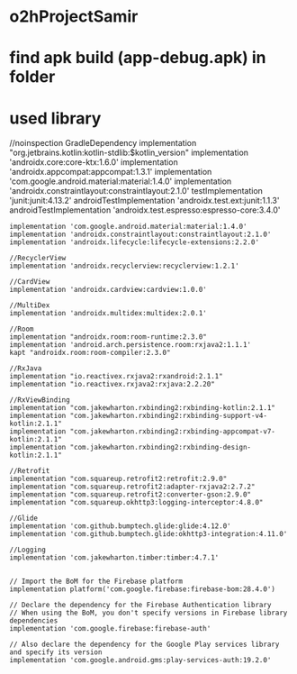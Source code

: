 # o2hProjectSamir

# find apk build (app-debug.apk) in folder

# used library

   //noinspection GradleDependency
    implementation "org.jetbrains.kotlin:kotlin-stdlib:$kotlin_version"
    implementation 'androidx.core:core-ktx:1.6.0'
    implementation 'androidx.appcompat:appcompat:1.3.1'
    implementation 'com.google.android.material:material:1.4.0'
    implementation 'androidx.constraintlayout:constraintlayout:2.1.0'
    testImplementation 'junit:junit:4.13.2'
    androidTestImplementation 'androidx.test.ext:junit:1.1.3'
    androidTestImplementation 'androidx.test.espresso:espresso-core:3.4.0'

    implementation 'com.google.android.material:material:1.4.0'
    implementation 'androidx.constraintlayout:constraintlayout:2.1.0'
    implementation 'androidx.lifecycle:lifecycle-extensions:2.2.0'

    //RecyclerView
    implementation 'androidx.recyclerview:recyclerview:1.2.1'

    //CardView
    implementation 'androidx.cardview:cardview:1.0.0'

    //MultiDex
    implementation 'androidx.multidex:multidex:2.0.1'

    //Room
    implementation "androidx.room:room-runtime:2.3.0"
    implementation 'android.arch.persistence.room:rxjava2:1.1.1'
    kapt "androidx.room:room-compiler:2.3.0"

    //RxJava
    implementation "io.reactivex.rxjava2:rxandroid:2.1.1"
    implementation "io.reactivex.rxjava2:rxjava:2.2.20"

    //RxViewBinding
    implementation "com.jakewharton.rxbinding2:rxbinding-kotlin:2.1.1"
    implementation "com.jakewharton.rxbinding2:rxbinding-support-v4-kotlin:2.1.1"
    implementation "com.jakewharton.rxbinding2:rxbinding-appcompat-v7-kotlin:2.1.1"
    implementation "com.jakewharton.rxbinding2:rxbinding-design-kotlin:2.1.1"

    //Retrofit
    implementation "com.squareup.retrofit2:retrofit:2.9.0"
    implementation "com.squareup.retrofit2:adapter-rxjava2:2.7.2"
    implementation "com.squareup.retrofit2:converter-gson:2.9.0"
    implementation "com.squareup.okhttp3:logging-interceptor:4.8.0"

    //Glide
    implementation 'com.github.bumptech.glide:glide:4.12.0'
    implementation 'com.github.bumptech.glide:okhttp3-integration:4.11.0'

    //Logging
    implementation 'com.jakewharton.timber:timber:4.7.1'


    // Import the BoM for the Firebase platform
    implementation platform('com.google.firebase:firebase-bom:28.4.0')

    // Declare the dependency for the Firebase Authentication library
    // When using the BoM, you don't specify versions in Firebase library dependencies
    implementation 'com.google.firebase:firebase-auth'

    // Also declare the dependency for the Google Play services library and specify its version
    implementation 'com.google.android.gms:play-services-auth:19.2.0'
